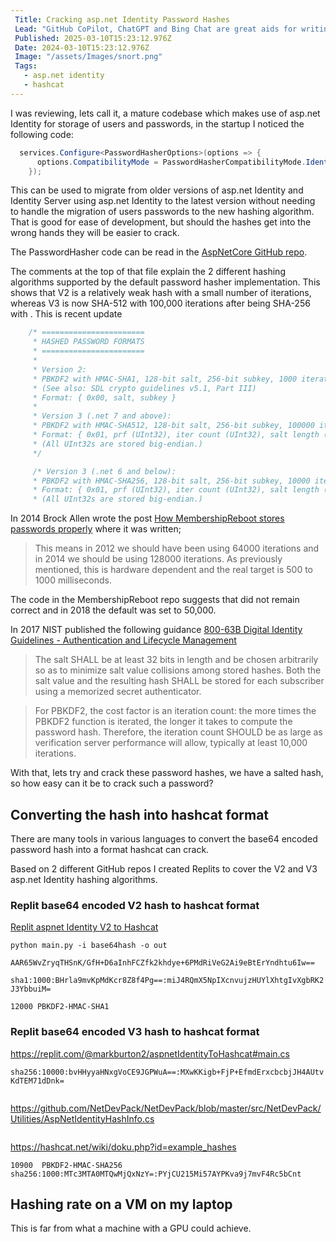 ```yaml
---
 Title: Cracking asp.net Identity Password Hashes
 Lead: "GitHub CoPilot, ChatGPT and Bing Chat are great aids for writing code but don't have the context of private code repositories or knowledge bases, I used RAG to add that context." 
 Published: 2025-03-10T15:23:12.976Z 
 Date: 2024-03-10T15:23:12.976Z 
 Image: "/assets/Images/snort.png" 
 Tags: 
   - asp.net identity
   - hashcat
---
```


I was reviewing, lets call it, a mature codebase which makes use of asp.net Identity for storage of users and passwords, in the startup I noticed the following code:

``` csharp
  services.Configure<PasswordHasherOptions>(options => {
      options.CompatibilityMode = PasswordHasherCompatibilityMode.IdentityV2;
    });
```

This can be used to migrate from older versions of asp.net Identity and Identity Server using asp.net Identity to the latest version without needing to handle the migration of users passwords to the new hashing algorithm. That is good for ease of development, but should the hashes get into the wrong hands they will be easier to crack.

The PasswordHasher code can be read in the [AspNetCore GitHub repo](https://github.com/dotnet/AspNetCore/blob/main/src/Identity/Extensions.Core/src/PasswordHasher.cs).

The comments at the top of that file explain the 2 different hashing algorithms supported by the default password hasher implementation. This shows that V2 is a relatively weak hash with a small number of iterations, whereas V3 is now SHA-512 with 100,000 iterations after being SHA-256 with . This is recent update

``` csharp
    /* =======================
     * HASHED PASSWORD FORMATS
     * =======================
     *
     * Version 2:
     * PBKDF2 with HMAC-SHA1, 128-bit salt, 256-bit subkey, 1000 iterations.
     * (See also: SDL crypto guidelines v5.1, Part III)
     * Format: { 0x00, salt, subkey }
     *
     * Version 3 (.net 7 and above):
     * PBKDF2 with HMAC-SHA512, 128-bit salt, 256-bit subkey, 100000 iterations.
     * Format: { 0x01, prf (UInt32), iter count (UInt32), salt length (UInt32), salt, subkey }
     * (All UInt32s are stored big-endian.)
     */

     /* Version 3 (.net 6 and below):
     * PBKDF2 with HMAC-SHA256, 128-bit salt, 256-bit subkey, 10000 iterations.
     * Format: { 0x01, prf (UInt32), iter count (UInt32), salt length (UInt32), salt, subkey }
     * (All UInt32s are stored big-endian.)
```

In 2014 Brock Allen wrote the post [How MembershipReboot stores passwords properly](https://brockallen.com/2014/02/09/how-membershipreboot-stores-passwords-properly/) where it was written;

> This means in 2012 we should have been using 64000 iterations and in 2014 we should be using 128000 iterations. As previously mentioned, this is hardware dependent and the real target is 500 to 1000 milliseconds.

The code in the MembershipReboot repo suggests that did not remain correct and in 2018 the default was set to 50,000.

In 2017 NIST published the following guidance [800-63B
Digital Identity Guidelines - Authentication and Lifecycle Management](https://pages.nist.gov/800-63-3/sp800-63b.html)

> The salt SHALL be at least 32 bits in length and be chosen arbitrarily so as to minimize salt value collisions among stored hashes. Both the salt value and the resulting hash SHALL be stored for each subscriber using a memorized secret authenticator.

> For PBKDF2, the cost factor is an iteration count: the more times the PBKDF2 function is iterated, the longer it takes to compute the password hash. Therefore, the iteration count SHOULD be as large as verification server performance will allow, typically at least 10,000 iterations.

With that, lets try and crack these password hashes, we have a salted hash, so how easy can it be to crack such a password?

## Converting the hash into hashcat format

There are many tools in various languages to convert the base64 encoded password hash into a format hashcat can crack.

Based on 2 different GitHub repos I created Replits to cover the V2 and V3 asp.net Identity hashing algorithms.

### Replit base64 encoded V2 hash to hashcat format
[Replit aspnet Identity V2 to Hashcat](https://replit.com/@markburton2/aspnetIdentityV2ToHashcat#main.py)

`python main.py -i base64hash -o out`

`AAR65WvZryqTHSnK/GfH+D6aInhFCZfk2khdye+6PMdRiVeG2Ai9eBtErYndhtu6Iw==`

`sha1:1000:BHrla9mvKpMdKcr8Z8f4Pg==:miJ4RQmX5NpIXcnvujzHUYlXhtgIvXgbRK2J3YbbuiM=`

`12000 PBKDF2-HMAC-SHA1`

### Replit base64 encoded V3 hash to hashcat format
https://replit.com/@markburton2/aspnetIdentityToHashcat#main.cs



`sha256:10000:bvHHyyaHNxgVoCE9JGPWuA==:MXwKKigb+FjP+EfmdErxcbcbjJH4AUtvKdTEM71dDnk=`

``` csharp 

```

https://github.com/NetDevPack/NetDevPack/blob/master/src/NetDevPack/Utilities/AspNetIdentityHashInfo.cs
``` csharp

```

https://hashcat.net/wiki/doku.php?id=example_hashes

`10900	PBKDF2-HMAC-SHA256	sha256:1000:MTc3MTA0MTQwMjQxNzY=:PYjCU215Mi57AYPKva9j7mvF4Rc5bCnt`

## Hashing rate on a VM on my laptop

This is far from what a machine with a GPU could achieve.